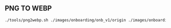 ## PNG TO WEBP
```sh
./tools/png2webp.sh ./images/onboarding/onb_v1/origin ./images/onboarding/onb_v1 80
```